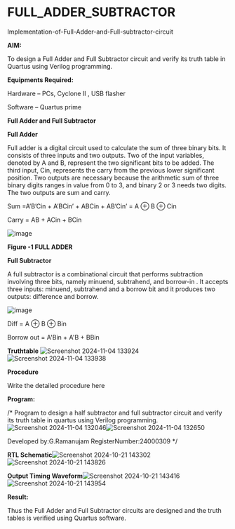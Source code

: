 # FULL_ADDER_SUBTRACTOR

Implementation-of-Full-Adder-and-Full-subtractor-circuit

**AIM:**

To design a Full Adder and Full Subtractor circuit and verify its truth table in Quartus using Verilog programming.

**Equipments Required:**

Hardware – PCs, Cyclone II , USB flasher

Software – Quartus prime

**Full Adder and Full Subtractor**

**Full Adder**

Full adder is a digital circuit used to calculate the sum of three binary bits. It consists of three inputs and two outputs. Two of the input variables, denoted by A and B, represent the two significant bits to be added. The third input, Cin, represents the carry from the previous lower significant position. Two outputs are necessary because the arithmetic sum of three binary digits ranges in value from 0 to 3, and binary 2 or 3 needs two digits. The two outputs are sum and carry.

Sum =A’B’Cin + A’BCin’ + ABCin + AB’Cin’ = A ⊕ B ⊕ Cin 

Carry = AB + ACin + BCin

![image](https://github.com/naavaneetha/FULL_ADDER_SUBTRACTOR/assets/154305477/0f30ba51-5ffb-4198-845f-18e054f675e7)

**Figure -1 FULL ADDER**

**Full Subtractor**

A full subtractor is a combinational circuit that performs subtraction involving three bits, namely minuend, subtrahend, and borrow-in . It accepts three inputs: minuend, subtrahend and a borrow bit and it produces two outputs: difference and borrow.

![image](https://github.com/naavaneetha/FULL_ADDER_SUBTRACTOR/assets/154305477/02b24f51-ab51-4304-9ad6-7b81ffc1ead5)

Diff = A ⊕ B ⊕ Bin 

Borrow out = A'Bin + A'B + BBin

**Truthtable**
![Screenshot 2024-11-04 133924](https://github.com/user-attachments/assets/2650b084-e90e-4506-9c72-5afa0ef2e677)![Screenshot 2024-11-04 133938](https://github.com/user-attachments/assets/779c8145-9bde-4921-a8a2-8d4b3ba7c1e7)


**Procedure**

Write the detailed procedure here

**Program:**

/* Program to design a half subtractor and full subtractor circuit and verify its truth table in quartus using Verilog programming.![Screenshot 2024-11-04 132046](https://github.com/user-attachments/assets/564818f7-1f07-45fe-8cdb-c9e77e5c77fa)![Screenshot 2024-11-04 132650](https://github.com/user-attachments/assets/f0f8bbe5-41ef-4586-9c54-0c93eeab1063)

 Developed by:G.Ramanujam RegisterNumber:24000309
*/

**RTL Schematic**![Screenshot 2024-10-21 143302](https://github.com/user-attachments/assets/6317520a-8b92-4248-95fe-51105b76a255)![Screenshot 2024-10-21 143826](https://github.com/user-attachments/assets/689d9ec2-359a-4387-a9e0-a0d76c6bd2c0)



**Output Timing Waveform**![Screenshot 2024-10-21 143416](https://github.com/user-attachments/assets/fbf574ae-6f5d-463b-b1f8-97be834f0f54)![Screenshot 2024-10-21 143954](https://github.com/user-attachments/assets/58a5675e-e4a1-4d0d-b4ac-9aaf896cf890)



**Result:**

Thus the Full Adder and Full Subtractor circuits are designed and the truth tables is verified using Quartus software.



